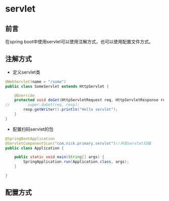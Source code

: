 # servlet

## 前言

在spring boot中使用servlet可以使用注解方式，也可以使用配置文件方式。


## 注解方式

* 定义servlet类  

```java
@WebServlet(name = "/some")
public class SomeServlet extends HttpServlet {

    @Override
    protected void doGet(HttpServletRequest req, HttpServletResponse resp) throws ServletException, IOException {
//        super.doGet(req, resp);
        resp.getWriter().println("Hello servlet");
    }
}

```

* 配置扫码servlet的包   

```java
@SpringBootApplication
@ServletComponentScan("com.nick.primary.servlet")//开启servlet扫描
public class Application {

	public static void main(String[] args) {
		SpringApplication.run(Application.class, args);
	}

}
```


## 配置方式